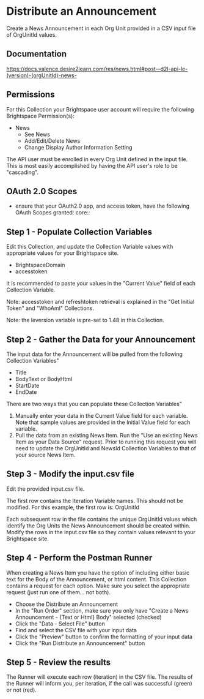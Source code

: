 # Distribute an Announcement
Create a News Announcement in each Org Unit provided in a CSV input file of OrgUnitId values.

## Documentation
https://docs.valence.desire2learn.com/res/news.html#post--d2l-api-le-(version)-(orgUnitId)-news-

## Permissions
For this Collection your Brightspace user account will require the following Brightspace Permission(s):
- News
  - See News
  - Add/Edit/Delete News
  - Change Display Author Information Setting

The API user must be enrolled in every Org Unit defined in the input file. This is most easily accomplished by having the API user's role to be "cascading".

## OAuth 2.0 Scopes
- ensure that your OAuth2.0 app, and access token, have the following OAuth Scopes granted:
core:*:*

## Step 1 - Populate Collection Variables

Edit this Collection, and update the Collection Variable values with appropriate values for your Brightspace site.

- BrightspaceDomain
- accesstoken

It is recommended to paste your values in the "Current Value" field of each Collection Variable.

Note: accesstoken and refreshtoken retrieval is explained in the "Get Initial Token" and "WhoAmI" Collections.

Note: the leversion variable is pre-set to 1.48 in this Collection.

## Step 2 - Gather the Data for your Announcement

The input data for the Announcement will be pulled from the following Collection Variables"
- Title
- BodyText or BodyHtml
- StartDate
- EndDate

There are two ways that you can populate these Collection Variables"

1. Manually enter your data in the Current Value field for each variable. Note that sample values are provided in the Initial Value field for each variable.
2. Pull the data from an existing News Item. Run the "Use an existing News Item as your Data Source" request. Prior to running this request you will need to update the OrgUnitId and NewsId Collection Variables to that of your source News Item.

## Step 3 - Modify the input.csv file

Edit the provided input.csv file.

The first row contains the Iteration Variable names. This should not be modified. For this example, the first row is: OrgUnitId

Each subsequent row in the file contains the unique OrgUnitId values which identify the Org Units the News Announcement should be created within. Modify the rows in the input.csv file so they contain values relevant to your Brightspace site.

## Step 4 - Perform the Postman Runner

When creating a News Item you have the option of including either basic text for the Body of the Announcement, or html content. This Collection contains a request for each option. Make sure you select the appropriate request (just run one of them... not both).

* Choose the Distribute an Announcement
* In the "Run Order" section, make sure you only have "Create a News Announcement - {Text or Html} Body" selected (checked)
* Click the "Data - Select File" button
* Find and select the CSV file with your input data
* Click the "Preview" button to confirm the formatting of your input data
* Click the "Run Distribute an Announcement" button

## Step 5 - Review the results

The Runner will execute each row (iteration) in the CSV file. The results of the Runner will inform you, per iteration, if the call was successful (green) or not (red).
